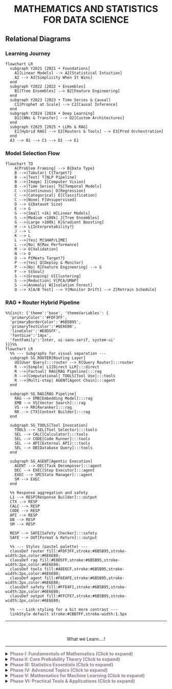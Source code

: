 <h1 align="center">MATHEMATICS AND STATISTICS FOR DATA SCIENCE</h1>

## Relational Diagrams

### Learning Journey

```mermaid
flowchart LR
  subgraph Y2021 [2021 • Foundations]
    A1[Linear Models] --> A2[Statistical Intuition]
    A2 --> A3[Simplicity When It Wins]
  end
  subgraph Y2022 [2022 • Ensembles]
    B1[Tree Ensembles] --> B2[Feature Engineering]
  end
  subgraph Y2023 [2023 • Time Series & Causal]
    C1[Prophet at Scale] --> C2[Causal Inference]
  end
  subgraph Y2024 [2024 • Deep Learning]
    D1[CNNs & Transfer] --> D2[Custom Architectures]
  end
  subgraph Y2025 [2025 • LLMs & RAG]
    E1[Hybrid RAG] --> E2[Routers & Tools] --> E3[Prod Orchestration]
  end
  A3 --> B1 --> C1 --> D1 --> E1
```

### Model Selection Flow 

```mermaid
flowchart TD
    A[Problem Framing] --> B{Data Type}
    B -->|Tabular| C{Target?}
    B -->|Text| T[NLP Pipeline]
    B -->|Image| I[Computer Vision]
    B -->|Time Series| TS[Temporal Models]
    C -->|Continuous| D[Regression]
    C -->|Categorical| E[Classification]
    C -->|None| F[Unsupervised]
    D --> G{Dataset Size}
    E --> G
    G -->|Small <1k| H[Linear Models]
    G -->|Medium <100k| J[Tree Ensembles]
    G -->|Large >100k| K[Gradient Boosting]
    H --> L{Interpretability?}
    J --> L
    K --> L
    L -->|Yes| M[SHAP/LIME]
    L -->|No| N[Max Performance]
    M --> O[Validation]
    N --> O
    O --> P{Meets Target?}
    P -->|Yes| Q[Deploy & Monitor]
    P -->|No| R[Feature Engineering] --> G
    F --> S{Goal}
    S -->|Grouping| U[Clustering]
    S -->|Reduction| V[PCA/UMAP]
    S -->|Anomaly| W[Isolation Forest]
    Q --> X[A/B Test] --> Y[Monitor Drift] --> Z[Retrain Schedule]
```

### RAG + Router Hybrid Pipeline

```mermaid
%%{init: {'theme':'base', 'themeVariables': {
  'primaryColor':'#FDF3FF',
  'primaryBorderColor':'#6B5B95',
  'primaryTextColor':'#6E6E80',
  'lineColor':'#E8D5FF',
  'fontSize':'14px',
  'fontFamily':'Inter, ui-sans-serif, system-ui'
}}}%%
flowchart LR
  %% --- Subgraphs for visual separation ---
  subgraph SG_ROUTER[Routing Layer]
    UQ[User Query]:::router --> R[Query Router]:::router
    R -->|Simple| L1[Direct LLM]:::direct
    R -->|Factual| RAG[RAG Pipeline]:::rag
    R -->|Computational| TOOLS[Tool Use]:::tools
    R -->|Multi-step| AGENT[Agent Chain]:::agent
  end

  subgraph SG_RAG[RAG Pipeline]
    RAG --> EMB[Embedding Model]:::rag
    EMB --> VS[Vector Search]:::rag
    VS --> RR[Reranker]:::rag
    RR --> CTX[Context Builder]:::rag
  end

  subgraph SG_TOOLS[Tool Invocation]
    TOOLS --> SEL[Tool Selector]:::tools
    SEL --> CALC[Calculator]:::tools
    SEL --> CODE[Code Runner]:::tools
    SEL --> API[External API]:::tools
    SEL --> DB[Database Query]:::tools
  end

  subgraph SG_AGENT[Agentic Execution]
    AGENT --> DEC[Task Decomposer]:::agent
    DEC --> EXEC[Step Executor]:::agent
    EXEC --> SM[State Manager]:::agent
    SM --> EXEC
  end

  %% Response aggregation and safety
  L1 --> RESP[Response Builder]:::output
  CTX --> RESP
  CALC --> RESP
  CODE --> RESP
  API --> RESP
  DB --> RESP
  SM --> RESP

  RESP --> SAFE[Safety Checker]:::safety
  SAFE --> OUT[Format & Return]:::output

  %% --- Styles (pastel palette) ---
  classDef router fill:#FDF3FF,stroke:#6B5B95,stroke-width:2px,color:#6E6E80;
  classDef rag fill:#E8D5FF,stroke:#6B5B95,stroke-width:2px,color:#6E6E80;
  classDef tools fill:#A8E6CF,stroke:#6B5B95,stroke-width:2px,color:#6E6E80;
  classDef agent fill:#F6EAFE,stroke:#6B5B95,stroke-width:2px,color:#6E6E80;
  classDef safety fill:#FFE4F1,stroke:#6B5B95,stroke-width:2px,color:#6E6E80;
  classDef output fill:#FFCFE7,stroke:#6B5B95,stroke-width:2px,color:#6E6E80;

  %% --- Link styling for a bit more contrast ---
  linkStyle default stroke:#CBB7FF,stroke-width:1.5px

```

---
<br/>

<img src="assets/divider_sparkle.gif" width="100%" height="2" alt="Sparkling pastel divider">

<p align="center"> What we Learn....! </p>

---

<details>
<summary><b style="color: #8B7D8B;">Phase I: Fundamentals of Mathematics (Click to expand)</b></summary>

<table style="width: 100%; background: linear-gradient(180deg, #FFE4E1 0%, #FFF0F5 100%); border-radius: 15px; padding: 20px;">
<tr>
<td width="5%" align="center" style="color: #8B7D8B; font-weight: bold;">01</td>
<td width="25%"><b style="color: #706B70;">Basic Algebra</b></td>
<td style="color: #4A4A4A;">
<img src="https://img.shields.io/badge/Difficulty-Beginner-FFE4E1?style=flat-square&labelColor=8B7D8B" align="right"/>
Variables, equations, functions, inequalities, and graphing fundamentals. Essential for understanding mathematical expressions and problem-solving.
</td>
</tr>
<tr style="background: rgba(237, 229, 255, 0.2);">
<td align="center" style="color: #8B7D8B; font-weight: bold;">02</td>
<td><b style="color: #706B70;">Linear Algebra</b></td>
<td style="color: #4A4A4A;">
<img src="https://img.shields.io/badge/Difficulty-Intermediate-EDE5FF?style=flat-square&labelColor=8B7D8B" align="right"/>
Vectors, matrices, matrix operations, determinants, eigenvalues, eigenvectors, and vector spaces. Foundation for data representation and transformations.
</td>
</tr>
<tr>
<td align="center" style="color: #8B7D8B; font-weight: bold;">03</td>
<td><b style="color: #706B70;">Calculus</b></td>
<td style="color: #4A4A4A;">
<img src="https://img.shields.io/badge/Difficulty-Intermediate-F0E6FF?style=flat-square&labelColor=8B7D8B" align="right"/>
Limits, derivatives, integrals, partial derivatives, gradients, and optimization basics. Crucial for understanding model training and optimization.
</td>
</tr>
<tr style="background: rgba(237, 229, 255, 0.2);">
<td align="center" style="color: #8B7D8B; font-weight: bold;">04</td>
<td><b style="color: #706B70;">Discrete Mathematics</b></td>
<td style="color: #4A4A4A;">
<img src="https://img.shields.io/badge/Difficulty-Beginner-FFE4E1?style=flat-square&labelColor=8B7D8B" align="right"/>
Set theory, logic, combinatorics, and probability basics. Useful for algorithmic thinking and probability foundations.
</td>
</tr>
</table>
</details>

<details>
<summary><b style="color: #8B7D8B;">Phase II: Core Probability Theory (Click to expand)</b></summary>

<table style="width: 100%; background: linear-gradient(180deg, #E0F7FA 0%, #E0F2F1 100%); border-radius: 15px; padding: 20px;">
<tr>
<td width="5%" align="center" style="color: #00796B; font-weight: bold;">01</td>
<td width="25%"><b style="color: #004D40;">Probability Basics</b></td>
<td style="color: #004D40;">
<img src="https://img.shields.io/badge/Difficulty-Beginner-B2DFDB?style=flat-square&labelColor=00796B" align="right"/>
Sample spaces, events, axioms of probability, conditional probability, and Bayes’ theorem. The foundation of uncertainty modeling.
</td>
</tr>
<tr style="background: rgba(224, 247, 250, 0.2);">
<td align="center" style="color: #00796B; font-weight: bold;">02</td>
<td><b style="color: #004D40;">Random Variables</b></td>
<td style="color: #004D40;">
<img src="https://img.shields.io/badge/Difficulty-Intermediate-B2DFDB?style=flat-square&labelColor=00796B" align="right"/>
Discrete and continuous random variables, PMF, PDF, CDF. Understanding distributions and their properties.
</td>
</tr>
<tr>
<td align="center" style="color: #00796B; font-weight: bold;">03</td>
<td><b style="color: #004D40;">Common Distributions</b></td>
<td style="color: #004D40;">
<img src="https://img.shields.io/badge/Difficulty-Intermediate-B2DFDB?style=flat-square&labelColor=00796B" align="right"/>
Binomial, Poisson, Uniform, Normal, Exponential, and others. Key distributions used in modeling data.
</td>
</tr>
<tr style="background: rgba(224, 247, 250, 0.2);">
<td align="center" style="color: #00796B; font-weight: bold;">04</td>
<td><b style="color: #004D40;">Expectation & Variance</b></td>
<td style="color: #004D40;">
<img src="https://img.shields.io/badge/Difficulty-Intermediate-B2DFDB?style=flat-square&labelColor=00796B" align="right"/>
Mean, variance, standard deviation, moments, and moment generating functions. Measures of central tendency and spread.
</td>
</tr>
</table>
</details>

<details>
<summary><b style="color: #8B7D8B;">Phase III: Statistics Essentials (Click to expand)</b></summary>

<table style="width: 100%; background: linear-gradient(180deg, #FFF8E1 0%, #FFFDE7 100%); border-radius: 15px; padding: 20px;">
<tr>
<td width="5%" align="center" style="color: #F9A825; font-weight: bold;">01</td>
<td width="25%"><b style="color: #F57F17;">Descriptive Statistics</b></td>
<td style="color: #6D4C41;">
<img src="https://img.shields.io/badge/Difficulty-Beginner-FFF59D?style=flat-square&labelColor=F9A825" align="right"/>
Measures of central tendency (mean, median, mode), dispersion (range, variance, std dev), skewness, and kurtosis.
</td>
</tr>
<tr style="background: rgba(255, 248, 225, 0.2);">
<td align="center" style="color: #F9A825; font-weight: bold;">02</td>
<td><b style="color: #F57F17;">Inferential Statistics</b></td>
<td style="color: #6D4C41;">
<img src="https://img.shields.io/badge/Difficulty-Intermediate-FFF59D?style=flat-square&labelColor=F9A825" align="right"/>
Sampling methods, sampling distributions, Central Limit Theorem, and making inferences about populations.
</td>
</tr>
<tr>
<td align="center" style="color: #F9A825; font-weight: bold;">03</td>
<td><b style="color: #F57F17;">Estimation & Hypothesis Testing</b></td>
<td style="color: #6D4C41;">
<img src="https://img.shields.io/badge/Difficulty-Intermediate-FFF59D?style=flat-square&labelColor=F9A825" align="right"/>
Point estimation, confidence intervals, null and alternative hypotheses, Type I & II errors, p-values, t-tests, chi-square tests, ANOVA.
</td>
</tr>
<tr style="background: rgba(255, 248, 225, 0.2);">
<td align="center" style="color: #F9A825; font-weight: bold;">04</td>
<td><b style="color: #F57F17;">Correlation & Regression</b></td>
<td style="color: #6D4C41;">
<img src="https://img.shields.io/badge/Difficulty-Intermediate-FFF59D?style=flat-square&labelColor=F9A825" align="right"/>
Pearson and Spearman correlation, simple and multiple linear regression, assumptions, and diagnostics.
</td>
</tr>
</table>
</details>

<details>
<summary><b style="color: #8B7D8B;">Phase IV: Advanced Topics (Click to expand)</b></summary>

<table style="width: 100%; background: linear-gradient(180deg, #E8F5E9 0%, #F1F8E9 100%); border-radius: 15px; padding: 20px;">
<tr>
<td width="5%" align="center" style="color: #388E3C; font-weight: bold;">01</td>
<td width="25%"><b style="color: #2E7D32;">Multivariate Statistics</b></td>
<td style="color: #2E7D32;">
Multivariate normal distribution, principal component analysis (PCA), factor analysis — techniques for high-dimensional data.
</td>
</tr>
<tr style="background: rgba(232, 245, 233, 0.2);">
<td align="center" style="color: #388E3C; font-weight: bold;">02</td>
<td><b style="color: #2E7D32;">Bayesian Statistics</b></td>
<td style="color: #2E7D32;">
Prior, likelihood, posterior, Bayesian inference, conjugate priors — probabilistic modeling with prior knowledge.
</td>
</tr>
<tr>
<td align="center" style="color: #388E3C; font-weight: bold;">03</td>
<td><b style="color: #2E7D32;">Time Series Analysis</b></td>
<td style="color: #2E7D32;">
Stationarity, autocorrelation, ARIMA models — analyzing data indexed in time order.
</td>
</tr>
<tr style="background: rgba(232, 245, 233, 0.2);">
<td align="center" style="color: #388E3C; font-weight: bold;">04</td>
<td><b style="color: #2E7D32;">Statistical Learning</b></td>
<td style="color: #2E7D32;">
Bias-variance tradeoff, overfitting, underfitting, cross-validation — foundational concepts in model evaluation.
</td>
</tr>
</table>
</details>

<details>
<summary><b style="color: #8B7D8B;">Phase V: Mathematics for Machine Learning (Click to expand)</b></summary>

<table style="width: 100%; background: linear-gradient(180deg, #E3F2FD 0%, #E1F5FE 100%); border-radius: 15px; padding: 20px;">
<tr>
<td width="5%" align="center" style="color: #1976D2; font-weight: bold;">01</td>
<td width="25%"><b style="color: #1565C0;">Optimization</b></td>
<td style="color: #1565C0;">
Gradient descent, convex functions, Lagrange multipliers — techniques to minimize loss functions.
</td>
</tr>
<tr style="background: rgba(227, 242, 253, 0.2);">
<td align="center" style="color: #1976D2; font-weight: bold;">02</td>
<td><b style="color: #1565C0;">Probability in ML</b></td>
<td style="color: #1565C0;">
Markov chains, hidden Markov models — probabilistic models for sequential data.
</td>
</tr>
<tr>
<td align="center" style="color: #1976D2; font-weight: bold;">03</td>
<td><b style="color: #1565C0;">Information Theory</b></td>
<td style="color: #1565C0;">
Entropy, mutual information, KL divergence — measuring information and uncertainty in data.
</td>
</tr>
</table>
</details>

<details>
<summary><b style="color: #8B7D8B;">Phase VI: Practical Tools & Applications (Click to expand)</b></summary>

<table style="width: 100%; background: linear-gradient(180deg, #FFF3E0 0%, #FFF8E1 100%); border-radius: 15px; padding: 20px;">
<tr>
<td width="5%" align="center" style="color: #EF6C00; font-weight: bold;">01</td>
<td width="25%"><b style="color: #EF6C00;">Programming Tools</b></td>
<td style="color: #6D4C41;">
Python libraries: NumPy, SciPy, pandas, statsmodels, scikit-learn; R packages: ggplot2, dplyr, caret.
</td>
</tr>
<tr style="background: rgba(255, 243, 224, 0.2);">
<td align="center" style="color: #EF6C00; font-weight: bold;">02</td>
<td><b style="color: #EF6C00;">Projects & Practice</b></td>
<td style="color: #6D4C41;">
Implement statistical analyses, hypothesis testing, regression models, and probabilistic models on real datasets.
</td>
</tr>
<tr>
<td align="center" style="color: #EF6C00; font-weight: bold;">03</td>
<td><b style="color: #EF6C00;">Documentation & Notes</b></td>
<td style="color: #6D4C41;">
Maintain notes, formula sheets, solved problems, and code snippets for quick future reference.
</td>
</tr>
</table>
</details>

